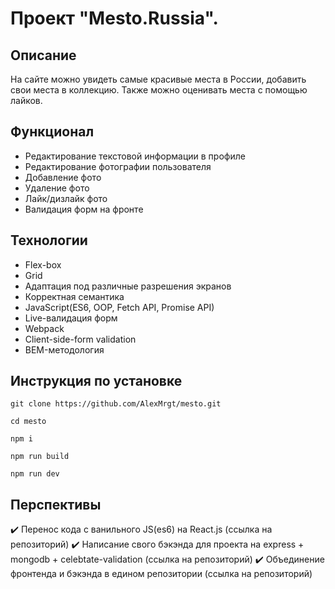 
# Проект "Mesto.Russia".
## Описание

На сайте можно увидеть самые красивые места в России, добавить свои места в коллекцию. Также можно оценивать места с помощью лайков.

## Функционал

+ Редактирование текстовой информации в профиле
+ Редактирование фотографии пользователя
+ Добавление фото
+ Удаление фото
+ Лайк/дизлайк фото
+ Валидация форм на фронте
## Технологии

  + Flex-box
  + Grid
  + Адаптация под различные разрешения экранов
  + Корректная семантика
  + JavaScript(ES6, OOP, Fetch API, Promise API)
  + Live-валидация форм
  + Webpack
  + Client-side-form validation
  + BEM-методология

## Инструкция по установке

```
git clone https://github.com/AlexMrgt/mesto.git

cd mesto

npm i

npm run build

npm run dev
```

## Перспективы

:heavy_check_mark: Перенос кода с ванильного JS(es6) на React.js (ссылка на репозиторий)
:heavy_check_mark: Написание свого бэкэнда для проекта на express + mongodb + celebtate-validation (ссылка на репозиторий)
:heavy_check_mark: Объединение фронтенда и бэкэнда в едином репозитории (ссылка на репозиторий)
